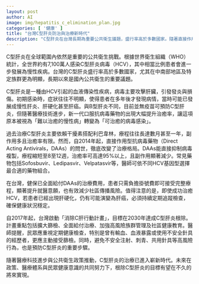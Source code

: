 ```yaml
---
layout: post
author: AI
image: img/hepatitis_c_elimination_plan.jpg
categories: [ '健康' ]
title: "台灣C型肝炎防治與治療新時代"  
description: "C型肝炎在台灣長期為重要公共衛生議題，盛行率高於多數國家。隨著直接作用型抗病毒藥物（DAAs）的普及與健保全面給付，治癒率可達95%以上，治療週期縮短且副作用減輕。自2017年推動消除C肝行動計畫，目標2030年根除C型肝炎，透過擴大篩檢、全面治療與高風險族群管理，逐步邁向C肝根除的里程碑。"
---
```

C型肝炎在全球範圍內依然是重要的公共衛生挑戰。根據世界衛生組織（WHO）統計，全世界約有7,100萬人感染C型肝炎病毒（HCV），其中相當比例患者會進一步發展為慢性疾病。台灣的C型肝炎盛行率高於多數國家，尤其在中南部地區及特定族群更為明顯，長期以來是國內公共衛生的重要議題。  

C型肝炎是一種由HCV引起的血液傳染性疾病，病毒主要攻擊肝臟，引發發炎與損傷。初期感染時，症狀往往不明顯，使得患者在多年後才發現病情，當時可能已發展成慢性肝炎、肝硬化甚至肝癌。與B型肝炎不同，目前並無疫苗可預防C型肝炎，但隨著醫療技術進步，新一代口服抗病毒藥物的出現大幅提升治癒率，讓這項原本被視為「難以治癒的慢性病」轉變為「可治癒的病毒感染」。  

過去治療C型肝炎主要依賴干擾素搭配利巴韋林，療程往往長達數月甚至一年，副作用多且治癒率有限。然而，自2014年起，直接作用型抗病毒藥物（Direct Acting Antivirals，DAAs）的問世，徹底改變了治療格局。DAAs能直接抑制病毒複製，療程縮短至8至12週，治癒率可高達95%以上，且副作用顯著減少。常見藥物包括Sofosbuvir、Ledipasvir、Velpatasvir等，醫師可依不同HCV基因型選擇最合適的藥物組合。  

在台灣，健保已全面給付DAAs的治療費用，患者只需負擔掛號費即可接受完整療程，顯著提升就醫意願，也有效減少社區傳播風險。值得注意的是，即使成功治癒HCV，若患者已經出現肝硬化，仍有可能演變為肝癌，必須持續定期追蹤檢查，確保健康狀況穩定。  

自2017年起，台灣啟動「消除C肝行動計畫」，目標在2030年達成C型肝炎根除。計畫重點包括擴大篩檢、全面給付治療、加強高風險族群管理及社區健康教育。醫師提醒，民眾應重視定期健康檢查，特別是曾有輸血、血液暴露或使用不安全針具的經歷者，更應主動接受篩檢。同時，避免不安全注射、刺青、共用針具等高風險行為，也是預防C型肝炎的重要步驟。  

隨著醫療科技進步與公共衛生政策推動，C型肝炎的治療已進入嶄新時代。未來在政策、醫療體系與民眾健康意識的共同努力下，根除C型肝炎的目標有望在不久的將來實現。  